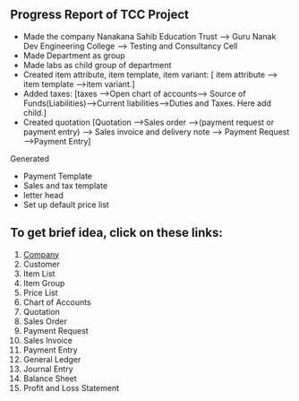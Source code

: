 ## Progress Report of TCC Project

- Made the company Nanakana Sahib Education Trust --> Guru Nanak Dev Engineering College --> Testing and Consultancy Cell
- Made Department as group
- Made labs as child group of department
- Created item attribute, item template, item variant:   [ item attribute --> item template -->item variant.]
- Added taxes:    [taxes -->Open chart of accounts--> Source of Funds(Liabilities)-->Current  liabilities-->Duties and Taxes. Here add child.]
- Created quotation  [Quotation -->Sales order -->(payment request or payment entry) --> Sales invoice and delivery note --> Payment Request -->Payment Entry]

Generated
- Payment Template 
- Sales and tax template
- letter head
- Set up default price list

## To get brief idea, click on these links:
1. [Company](Company.md)
2. Customer
3. Item List
4. Item Group
5. Price List
6. Chart of Accounts
7. Quotation
8. Sales Order
9. Payment Request
10. Sales Invoice
11. Payment Entry
12. General Ledger
13. Journal Entry
14. Balance Sheet
15. Profit and Loss Statement


